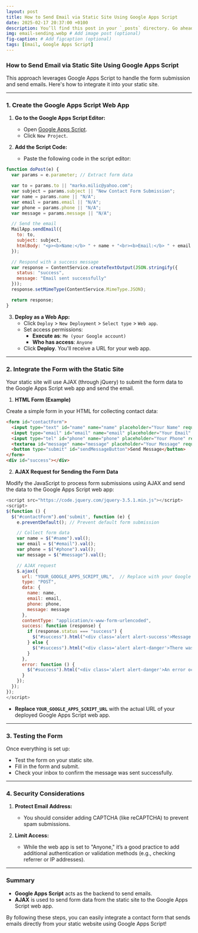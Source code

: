 ```yaml
---
layout: post
title: How to Send Email via Static Site Using Google Apps Script
date: 2025-02-17 20:37:00 +0100
description: You’ll find this post in your `_posts` directory. Go ahead and edit it and re-build the site to see your changes. # Add post description (optional)
img: email-sending.webp # Add image post (optional)
fig-caption: # Add figcaption (optional)
tags: [Email, Google Apps Script]
---
```


### **How to Send Email via Static Site Using Google Apps Script**

This approach leverages Google Apps Script to handle the form submission and send emails. Here's how to integrate it into your static site.

---

### **1. Create the Google Apps Script Web App**

1. **Go to the Google Apps Script Editor:**
   - Open [Google Apps Script](https://script.google.com).
   - Click `New Project`.

2. **Add the Script Code:**
   - Paste the following code in the script editor:

```javascript
function doPost(e) {
  var params = e.parameter; // Extract form data

  var to = params.to || "marko.milic@yahoo.com";
  var subject = params.subject || "New Contact Form Submission";
  var name = params.name || "N/A";
  var email = params.email || "N/A";
  var phone = params.phone || "N/A";
  var message = params.message || "N/A";

  // Send the email
  MailApp.sendEmail({
    to: to,
    subject: subject,
    htmlBody: "<p><b>Name:</b> " + name + "<br><b>Email:</b> " + email + "<br><b>Phone:</b> " + phone + "<br><b>Message:</b> " + message + "</p>"
  });

  // Respond with a success message
  var response = ContentService.createTextOutput(JSON.stringify({
    status: "success",
    message: "Email sent successfully"
  }));
  response.setMimeType(ContentService.MimeType.JSON);

  return response;
}
```

3. **Deploy as a Web App:**
   - Click `Deploy` > `New Deployment` > `Select type` > `Web app`.
   - Set access permissions:
     - **Execute as**: `Me (your Google account)`
     - **Who has access**: `Anyone`
   - Click **Deploy**. You'll receive a URL for your web app.

---

### **2. Integrate the Form with the Static Site**

Your static site will use AJAX (through jQuery) to submit the form data to the Google Apps Script web app and send the email.

1. **HTML Form (Example)**

Create a simple form in your HTML for collecting contact data:

```html
<form id="contactForm">
  <input type="text" id="name" name="name" placeholder="Your Name" required>
  <input type="email" id="email" name="email" placeholder="Your Email" required>
  <input type="tel" id="phone" name="phone" placeholder="Your Phone" required>
  <textarea id="message" name="message" placeholder="Your Message" required></textarea>
  <button type="submit" id="sendMessageButton">Send Message</button>
</form>
<div id="success"></div>
```

2. **AJAX Request for Sending the Form Data**

Modify the JavaScript to process form submissions using AJAX and send the data to the Google Apps Script web app:

```javascript
<script src="https://code.jquery.com/jquery-3.5.1.min.js"></script>
<script>
$(function () {
  $("#contactForm").on('submit', function (e) {
    e.preventDefault(); // Prevent default form submission

    // Collect form data
    var name = $("#name").val();
    var email = $("#email").val();
    var phone = $("#phone").val();
    var message = $("#message").val();

    // AJAX request
    $.ajax({
      url: "YOUR_GOOGLE_APPS_SCRIPT_URL",  // Replace with your Google Apps Script URL
      type: "POST",
      data: {
        name: name,
        email: email,
        phone: phone,
        message: message
      },
      contentType: "application/x-www-form-urlencoded",
      success: function (response) {
        if (response.status === "success") {
          $("#success").html("<div class='alert alert-success'>Message sent successfully!</div>");
        } else {
          $("#success").html("<div class='alert alert-danger'>There was an error sending the message.</div>");
        }
      },
      error: function () {
        $("#success").html("<div class='alert alert-danger'>An error occurred. Please try again later.</div>");
      }
    });
  });
});
</script>
```

- **Replace `YOUR_GOOGLE_APPS_SCRIPT_URL`** with the actual URL of your deployed Google Apps Script web app.

---

### **3. Testing the Form**

Once everything is set up:
- Test the form on your static site.
- Fill in the form and submit.
- Check your inbox to confirm the message was sent successfully.

---

### **4. Security Considerations**

1. **Protect Email Address:**
   - You should consider adding CAPTCHA (like reCAPTCHA) to prevent spam submissions.
   
2. **Limit Access:**
   - While the web app is set to "Anyone," it’s a good practice to add additional authentication or validation methods (e.g., checking referrer or IP addresses).

---

### **Summary**

- **Google Apps Script** acts as the backend to send emails.
- **AJAX** is used to send form data from the static site to the Google Apps Script web app.

By following these steps, you can easily integrate a contact form that sends emails directly from your static website using Google Apps Script!

